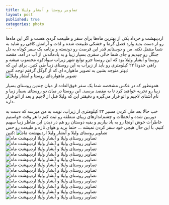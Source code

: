 ```yaml
---
title: تصاویر روستا و آبشار ولیلا
layout: post
published: true
categories: photo
---
```


اردیبهشت و خرداد یکی از بهترین ماه‌ها برای سفر و طبیعت گردی هست و اگر این ماه‌ها رو از دست بدید وارد فصل گرما و خشکی طبیعت شده و لذت و آرامش کافی رو شاید به شما منتقل نکنه. من و دوستانم قدر این فرصت رو دونسته و برنامه یک سفر کوتاه به دل جنگل رو چیدیم و جای شما خالی سفری بسیار زیبا و به یادماندنی از آب در آمد.
مقصد روستا و آبشار ولیلا بود که این روستا جزو توابع شهر زیراب سوادکوه محسوب میشه و راهی حدودا ۲۲ کیلومتری رو باید از زیراب به این روستای زیبا طی کنین. برای این که بهتر متوجه بشین به تصویر ماهواره ای که از گوگل گرفتم توجه کنین:
![تصویر ماهواره‌ای روستا و آبشار ولیلا](../assets/img/post/valila/satellite.png)

همونطور که در عکس مشخصه شما یک سفر فوق‌العاده از میان چندین روستای بسیار زیبا رو تجربه خواهید کرد تا به مقصد برسید. این روستا در میان دو روستای بسیار زیبا و نام آشنای لاجیم و اتو قرار می‌گیره و دقیقتر این که ولیلا قبل از لاجیم و بعد از اتو قرار داره.

خب حالا بعد طی کردن مسیر ۲۲ کیلومتری از زیراب، نوبت به من میرسه که دست به دوربین شده و لحظات و چشم‌اندازهای زیبای منطقه رو ثبت کنم تا هر وقت خواستیم خاطرات خوش اونجا رو به یاد بیاریم و بقیه دوستان رو هم در دیدن این مناظر زیبا سهیم کنیم. با این حال هیچی خود سفر کردن نمیشه ... حتما برید و هوای تازه و طبیعت رو حس کنین:
![تصاویر روستای ولیلا و آبشار ولیلا اردیبهشت ماه](../assets/img/post/valila/valila13.jpg)
![تصاویر روستای ولیلا و آبشار ولیلا اردیبهشت ماه](../assets/img/post/valila/valila1.jpg)
![تصاویر روستای ولیلا و آبشار ولیلا اردیبهشت ماه](../assets/img/post/valila/valila2.jpg)
![تصاویر روستای ولیلا و آبشار ولیلا اردیبهشت ماه](../assets/img/post/valila/valila3.jpg)
![تصاویر روستای ولیلا و آبشار ولیلا اردیبهشت ماه](../assets/img/post/valila/valila4.jpg)
![تصاویر روستای ولیلا و آبشار ولیلا اردیبهشت ماه](../assets/img/post/valila/valila5.jpg)
![تصاویر روستای ولیلا و آبشار ولیلا اردیبهشت ماه](../assets/img/post/valila/valila6.jpg)
![تصاویر روستای ولیلا و آبشار ولیلا اردیبهشت ماه](../assets/img/post/valila/valila7.jpg)
![تصاویر روستای ولیلا و آبشار ولیلا اردیبهشت ماه](../assets/img/post/valila/valila8.jpg)
![تصاویر روستای ولیلا و آبشار ولیلا اردیبهشت ماه](../assets/img/post/valila/valila9.jpg)
![تصاویر روستای ولیلا و آبشار ولیلا اردیبهشت ماه](../assets/img/post/valila/valila10.jpg)
![تصاویر روستای ولیلا و آبشار ولیلا اردیبهشت ماه](../assets/img/post/valila/valila11.jpg)
![تصاویر روستای ولیلا و آبشار ولیلا اردیبهشت ماه](../assets/img/post/valila/valila12.jpg)
